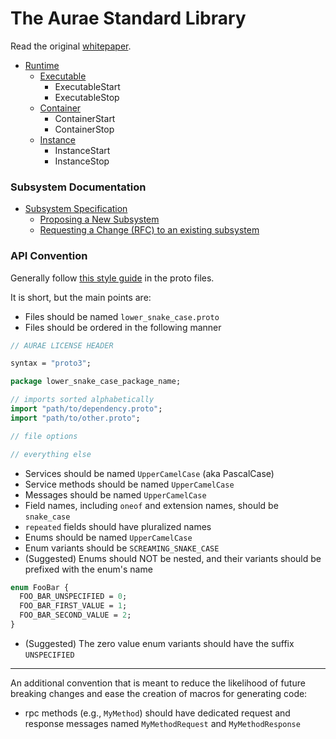 # The Aurae Standard Library

Read the original [whitepaper](https://docs.google.com/document/d/1dA591eipsgWeAlaSwbYNQtAQaES243IIqXPAfKhJSjU/edit#heading=h.vknhjb3d4yfc).

- [Runtime](spec/runtime.md)
    - [Executable](spec/runtime.md)
        - ExecutableStart
        - ExecutableStop
    - [Container](spec/runtime.md)
        - ContainerStart
        - ContainerStop
    - [Instance](spec/runtime.md)
        - InstanceStart
        - InstanceStop

### Subsystem Documentation

- [Subsystem Specification](https://github.com/aurae-runtime/api/tree/main/spec#aurae-api-specification)
    - [Proposing a New Subsystem](https://github.com/aurae-runtime/api/tree/main/spec#proposing-a-new-subsystem)
    - [Requesting a Change (RFC) to an existing subsystem](https://github.com/aurae-runtime/api/tree/main/spec#requesting-a-change-rfc-to-an-existing-subsystem)

### API Convention

Generally follow [this style guide](https://developers.google.com/protocol-buffers/docs/style) in the proto files.

It is short, but the main points are:

- Files should be named `lower_snake_case.proto`
- Files should be ordered in the following manner
```proto
// AURAE LICENSE HEADER

syntax = "proto3";

package lower_snake_case_package_name;

// imports sorted alphabetically
import "path/to/dependency.proto";
import "path/to/other.proto";

// file options

// everything else

``` 
- Services should be named `UpperCamelCase` (aka PascalCase)
- Service methods should be named `UpperCamelCase`
- Messages should be named `UpperCamelCase`
- Field names, including `oneof` and extension names, should be `snake_case`
- `repeated` fields should have pluralized names
- Enums should be named `UpperCamelCase`
- Enum variants should be `SCREAMING_SNAKE_CASE`
- (Suggested) Enums should NOT be nested, and their variants should be prefixed with the enum's name
```proto
enum FooBar {
  FOO_BAR_UNSPECIFIED = 0;
  FOO_BAR_FIRST_VALUE = 1;
  FOO_BAR_SECOND_VALUE = 2;
}
``` 
- (Suggested) The zero value enum variants should have the suffix `UNSPECIFIED`

---

An additional convention that is meant to reduce the likelihood of future breaking changes and ease the creation of macros for generating code:

- rpc methods (e.g., `MyMethod`) should have dedicated request and response messages named `MyMethodRequest` and `MyMethodResponse`